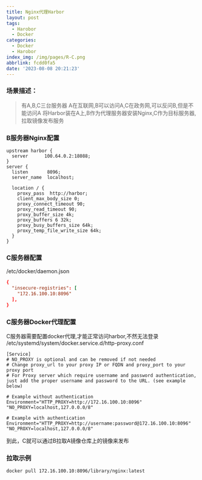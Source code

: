 ```yaml
---
title: Nginx代理Harbor
layout: post
tags:
  - Harobor
  - Docker
categories:
  - Docker
  - Harobor
index_img: /img/pages/R-C.png
abbrlink: fcdd0fa5
date: '2023-08-08 20:21:23'
---
```


### 场景描述：

> 有A,B,C三台服务器 A在互联网,B可以访问A,C在政务网,可以反问B,但是不能访问A
> 将Harbor装在A上,B作为代理服务器安装Nginx,C作为目标服务器,拉取镜像发布服务
<!-- more -->
### B服务器Nginx配置

```nginx
upstream harbor {
  server      100.64.0.2:18088;
}
server {
  listen       8096;
  server_name  localhost;

  location / {
    proxy_pass  http://harbor;
    client_max_body_size 0;
    proxy_connect_timeout 90;
    proxy_read_timeout 90;
    proxy_buffer_size 4k;
    proxy_buffers 6 32k;
    proxy_busy_buffers_size 64k;
    proxy_temp_file_write_size 64k;
  }
}
```

### C服务器配置

/etc/docker/daemon.json

```conf
{
  "insecure-registries": [
    "172.16.100.10:8096"
  ],
}
```

### C服务器Docker代理配置

C服务器需要配置docker代理,才能正常访问harbor,不然无法登录
/etc/systemd/system/docker.service.d/http-proxy.conf

```service
[Service]
# NO_PROXY is optional and can be removed if not needed
# Change proxy_url to your proxy IP or FQDN and proxy_port to your proxy port
# For Proxy server which require username and password authentication, just add the proper username and password to the URL. (see example below)

# Example without authentication
Environment="HTTP_PROXY=http://172.16.100.10:8096" "NO_PROXY=localhost,127.0.0.0/8"

# Example with authentication
Environment="HTTP_PROXY=http://username:password@172.16.100.10:8096" "NO_PROXY=localhost,127.0.0.0/8"
```

到此，C就可以通过B拉取A镜像仓库上的镜像来发布

### 拉取示例

```shell
docker pull 172.16.100.10:8096/library/nginx:latest
```